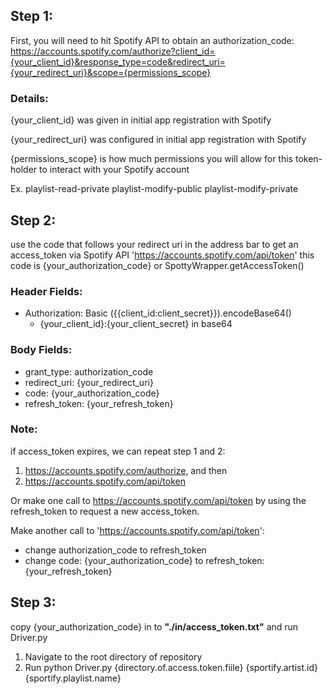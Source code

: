 ## Step 1:
First, you will need to hit Spotify API to obtain an authorization_code:
https://accounts.spotify.com/authorize?client_id={your_client_id}&response_type=code&redirect_uri={your_redirect_uri}&scope={permissions_scope}

### Details:
{your_client_id} was given in initial app registration with Spotify

{your_redirect_uri}  was configured in initial app registration with Spotify

{permissions_scope} is how much permissions you will allow for this token-holder to interact with your Spotify account

Ex.
playlist-read-private playlist-modify-public playlist-modify-private


## Step 2:
use the code that follows your redirect uri in the address bar to get an access_token via Spotify API 'https://accounts.spotify.com/api/token'
this code is {your_authorization_code}
or SpottyWrapper.getAccessToken()
### Header Fields:
- Authorization: Basic ({{client_id:client_secret}}).encodeBase64()
	- {your_client_id}:{your_client_secret} in base64

### Body Fields:
- grant_type: authorization_code
- redirect_uri: {your_redirect_uri}
- code: {your_authorization_code}
- refresh_token: {your_refresh_token}

### Note: 
if access_token expires, we can repeat step 1 and 2:
1. https://accounts.spotify.com/authorize, and then 
2. https://accounts.spotify.com/api/token

Or make one call to https://accounts.spotify.com/api/token
by using the refresh_token to request a new access_token.

Make another call to 'https://accounts.spotify.com/api/token':
- change authorization_code to refresh_token
- change code: {your_authorization_code} to refresh_token: {your_refresh_token}


## Step 3:
copy {your_authorization_code} in to __"./in/access_token.txt"__ and run Driver.py
1. Navigate to the root directory of repository
2. Run python Driver.py {directory.of.access.token.fiile} {sportify.artist.id} {sportify.playlist.name}